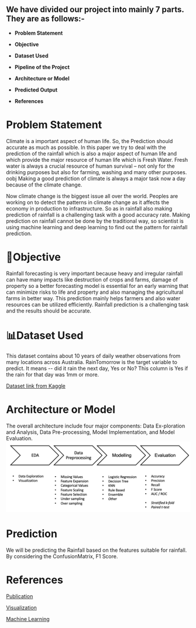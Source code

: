 ## We have divided our project into mainly 7 parts. They are as follows:-
* **Problem Statement**

* **Objective**

* **Dataset Used**

* **Pipeline of the Project**

* **Architecture or Model**

* **Predicted Output**

* **References**

# Problem Statement
Climate is a important aspect of human life. So, the Prediction should accurate as much as possible. In this paper we try to deal with the prediction of the rainfall which is also a major aspect of human life and which provide the major resource of human life which is Fresh Water. Fresh water is always a crucial resource of human survival – not only for the drinking purposes but also for farming, washing and many other purposes.
oobj
Making a good prediction of climate is always a major task now a day because of the climate change.

Now climate change is the biggest issue all over the world. Peoples are working on to detect the patterns in climate change as it affects the economy in production to infrastructure. So as in rainfall also making prediction of rainfall is a challenging task with a good accuracy rate. Making prediction on rainfall cannot be done by the traditional way, so scientist is using machine learning and deep learning to find out the pattern for rainfall prediction.

# 🎯Objective
Rainfall forecasting is very important because heavy and irregular rainfall can have many impacts like destruction of crops and farms, damage of property so a better forecasting model is essential for an early warning that can minimize risks to life and property and also managing the agricultural farms in better way. This prediction mainly helps farmers and also water resources can be utilized efficiently. Rainfall prediction is a challenging task and the results should be accurate.

# 📊Dataset Used
This dataset contains about 10 years of daily weather observations from many locations across Australia.
RainTomorrow is the target variable to predict. It means -- did it rain the next day, Yes or No? This column is Yes if the rain for that day was 1mm or more.

[Dataset link from Kaggle](https://www.kaggle.com/jsphyg/weather-dataset-rattle-package)

# Architecture or Model
The overall architecture include four major components: Data Ex-ploration and Analysis, Data Pre-processing, Model Implementation, and Model Evaluation.
![Architecture](Architecture.jpg)

# Prediction
We will be predicting the Rainfall based on the features suitable for rainfall. By considering the ConfusionMatrix, F1 Score. 

# References
[Publication](https://www.researchgate.net/publication/336914968_Predicting_Rainfall_using_Machine_Learning_Techniques)

[Visualization](https://github.com/mwaskom/seaborn)

[Machine Learning](https://github.com/eriklindernoren/ML-From-Scratch)
